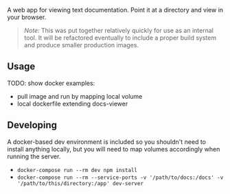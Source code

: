 A web app for viewing text documentation.  Point it at a directory and view in your browser.

> *Note:* This was put together relatively quickly for use as an internal tool.  It will be refactored eventually to include a proper build system and produce smaller production images.

## Usage ##

TODO: show docker examples:

* pull image and run by mapping local volume
* local dockerfile extending docs-viewer

## Developing ##

A docker-based dev environment is included so you shouldn't need to install anything locally, but you will need to map volumes accordingly when running the server.

* `docker-compose run --rm dev npm install`
* `docker-compose run --rm --service-ports -v '/path/to/docs:/docs' -v '/path/to/this/directory:/app' dev-server`